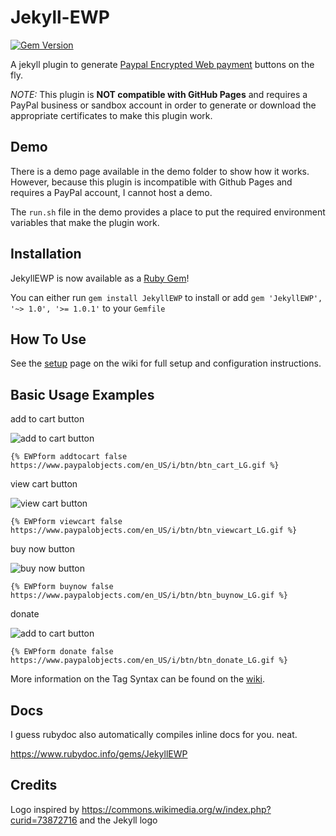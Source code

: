 # Jekyll-EWP

[![Gem Version](https://badge.fury.io/rb/JekyllEWP.svg)](https://badge.fury.io/rb/JekyllEWP)

A jekyll plugin to generate [Paypal Encrypted Web payment](https://developer.paypal.com/docs/paypal-payments-standard/integration-guide/encryptedwebpayments/#id08A3I0QC0X4) buttons on the fly.

*NOTE:* This plugin is **NOT compatible with GitHub Pages** and requires a PayPal business or sandbox account in order to generate or download the appropriate certificates to make this plugin work.

## Demo
There is a demo page available in the demo folder to show how it works. However, because this plugin is incompatible with Github Pages and requires a PayPal account, I cannot host a demo.

The `run.sh` file in the demo provides a place to put the required environment variables that make the plugin work.

## Installation

JekyllEWP is now available as a [Ruby Gem](https://rubygems.org/gems/JekyllEWP)!

You can either run `gem install JekyllEWP` to install or add `gem 'JekyllEWP', '~> 1.0', '>= 1.0.1'` to your `Gemfile`


## How To Use
See the [setup](https://github.com/MoralCode/Jekyll-EWP/wiki/Setup) page on the wiki for full setup and configuration instructions.



## Basic Usage Examples

add to cart button

![add to cart button](https://www.paypalobjects.com/en_US/i/btn/btn_cart_LG.gif)

`{% EWPform addtocart false https://www.paypalobjects.com/en_US/i/btn/btn_cart_LG.gif %}`

view cart button

![view cart button](https://www.paypalobjects.com/en_US/i/btn/btn_viewcart_LG.gif)

`{% EWPform viewcart false https://www.paypalobjects.com/en_US/i/btn/btn_viewcart_LG.gif %}`

buy now button

![buy now button](https://www.paypalobjects.com/en_US/i/btn/btn_buynow_LG.gif)

`{% EWPform buynow false https://www.paypalobjects.com/en_US/i/btn/btn_buynow_LG.gif %}`


donate

![add to cart button](https://www.paypalobjects.com/en_US/i/btn/btn_donate_LG.gif)

`{% EWPform donate false https://www.paypalobjects.com/en_US/i/btn/btn_donate_LG.gif %}`



More information on the Tag Syntax can be found on the [wiki](https://github.com/MoralCode/Jekyll-EWP/wiki).


## Docs

I guess rubydoc also automatically compiles inline docs for you. neat.

https://www.rubydoc.info/gems/JekyllEWP


## Credits

Logo inspired by https://commons.wikimedia.org/w/index.php?curid=73872716 and the Jekyll logo